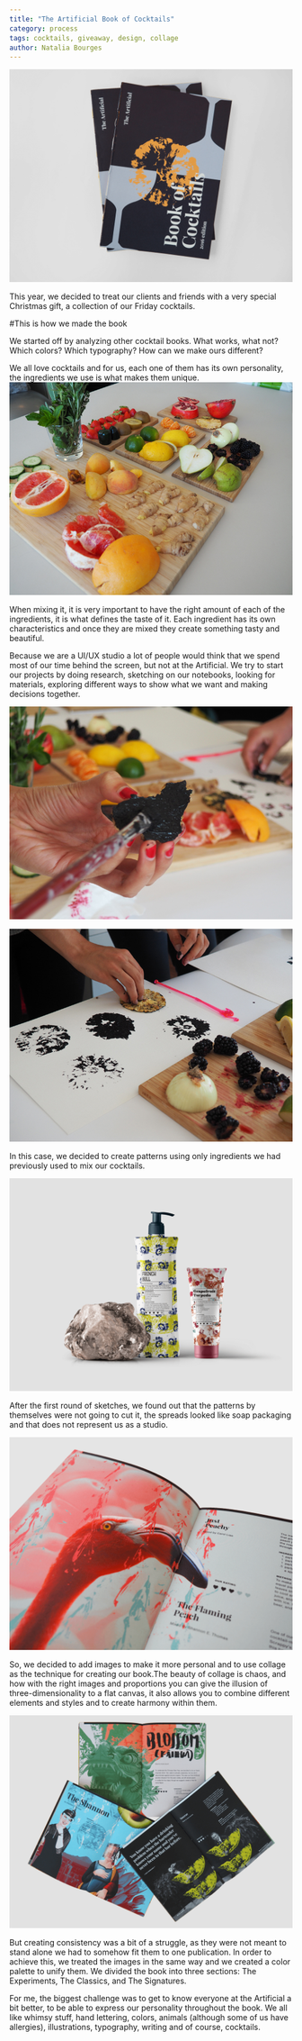 ```yaml
---
title: "The Artificial Book of Cocktails"
category: process
tags: cocktails, giveaway, design, collage
author: Natalia Bourges
---
```


![Book Cover](01-05-sinterklaas-book/PC130641.png)

This year, we decided to treat our clients and friends with a very special Christmas gift, a collection of our Friday cocktails.

#This is how we made the book

We started off by analyzing other cocktail books. What works, what not? Which colors? Which typography? How can we make ours different?

We all love cocktails and for us, each one of them has its own personality, the ingredients we use is what makes them unique.
![Ingredients for prints](01-05-sinterklaas-book/Fruits.jpg)

When mixing it, it is very important to have the right amount of each of the ingredients, it is what defines the taste of it. Each ingredient has its own characteristics and once they are mixed they create something tasty and beautiful.

Because we are a UI/UX studio a lot of people would think that we spend most of our time behind the screen, but not at the Artificial. We try to start our projects by doing research, sketching on our notebooks, looking for materials, exploring different ways to show what we want and making decisions together.

![Adding paint to the ingredients](01-05-sinterklaas-book/P1011124_e.jpg)

![Creating prints](01-05-sinterklaas-book/P1011115_e.jpg)

In this case, we decided to create patterns using only ingredients we had previously used to mix our cocktails.

![Soap ](01-05-sinterklaas-book/Mockup.png)

After the first round of sketches, we found out that the patterns by themselves were not going to cut it, the spreads looked like soap packaging and that does not represent us as a studio.

![Book close up](01-05-sinterklaas-book/PC130616.png)

So, we decided to add images to make it more personal and to use collage as the technique for creating our book.The beauty of collage is chaos, and how with the right images and proportions you can give the illusion of three-dimensionality to a flat canvas, it also allows you to combine different elements and styles and to create harmony within them.

![Book sections ](01-05-sinterklaas-book/P1050625.png)

But creating consistency was a bit of a struggle, as they were not meant to stand alone we had to somehow fit them to one publication. In order to achieve this, we treated the images in the same way and we created a color palette to unify them. We divided the book into three sections: The Experiments, The Classics, and The Signatures.

For me, the biggest challenge was to get to know everyone at the Artificial a bit better, to be able to express our personality throughout the book. We all like whimsy stuff, hand lettering, colors, animals (although some of us have allergies), illustrations, typography, writing and of course, cocktails.
